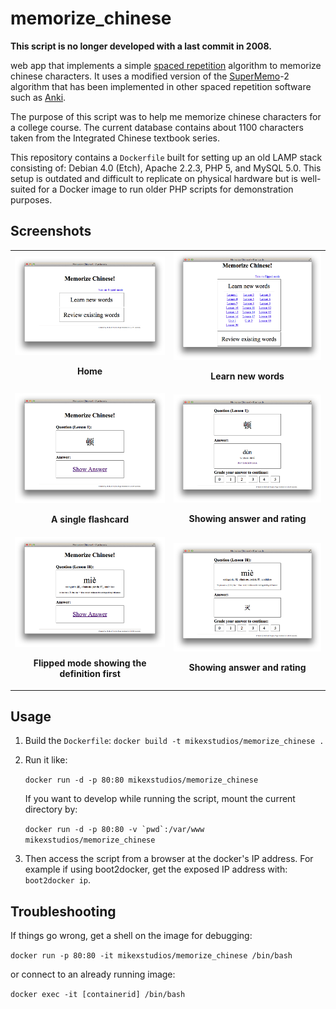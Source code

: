 memorize_chinese
================

**This script is no longer developed with a last commit in 2008.**

web app that implements a simple [spaced repetition][sr] algorithm to memorize
chinese characters. It uses a modified version of the [SuperMemo][sm]-2
algorithm that has been implemented in other spaced repetition software such as
[Anki][a].

The purpose of this script was to help me memorize chinese characters for a
college course. The current database contains about 1100 characters taken from
the Integrated Chinese textbook series.

This repository contains a `Dockerfile` built for setting up an old LAMP stack
consisting of: Debian 4.0 (Etch), Apache 2.2.3, PHP 5, and MySQL 5.0. This
setup is outdated and difficult to replicate on physical hardware but is
well-suited for a Docker image to run older PHP scripts for demonstration
purposes.

[sr]: https://en.wikipedia.org/wiki/Spaced_repetition
[sm]: https://en.wikipedia.org/wiki/SuperMemo
[a]: http://ankisrs.net/

## Screenshots

<table>
<tr>
  <td align="center">
   <img src="https://github.com/mikexstudios/memorize_chinese/blob/master/screenshots/home.png" alt="home" width="100%">
   <p><strong>Home</strong></p>
  </td>
  <td align="center">
    <img src="https://github.com/mikexstudios/memorize_chinese/blob/master/screenshots/learn.png" alt="home" width="100%">
    <p><strong>Learn new words</strong></p>
  </td>
</tr>
<tr>
  <td align="center">
   <img src="https://github.com/mikexstudios/memorize_chinese/blob/master/screenshots/lesson.png" alt="home" width="100%">
   <p><strong>A single flashcard</strong></p>
  </td>
  <td align="center">
    <img src="https://github.com/mikexstudios/memorize_chinese/blob/master/screenshots/lesson-answer.png" alt="home" width="100%">
    <p><strong>Showing answer and rating</strong></p>
  </td>
</tr>
<tr>
  <td align="center">
   <img src="https://github.com/mikexstudios/memorize_chinese/blob/master/screenshots/flipped.png" alt="home" width="100%">
   <p><strong>Flipped mode showing the definition first</strong></p>
  </td>
  <td align="center">
    <img src="https://github.com/mikexstudios/memorize_chinese/blob/master/screenshots/flipped-answer.png" alt="home" width="100%">
    <p><strong>Showing answer and rating</strong></p>
  </td>
</tr>
</table>

## Usage

1. Build the `Dockerfile`:
   `docker build -t mikexstudios/memorize_chinese .`

2. Run it like:

   `docker run -d -p 80:80 mikexstudios/memorize_chinese`

   If you want to develop while running the script, mount the current 
   directory by:

   ```docker run -d -p 80:80 -v `pwd`:/var/www mikexstudios/memorize_chinese```

3. Then access the script from a browser at the docker's IP address. For 
   example if using boot2docker, get the exposed IP address with:
   `boot2docker ip`.

## Troubleshooting

If things go wrong, get a shell on the image for debugging:

`docker run -p 80:80 -it mikexstudios/memorize_chinese /bin/bash`

or connect to an already running image:

`docker exec -it [containerid] /bin/bash`
